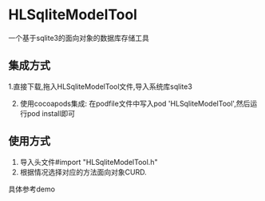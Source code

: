 # HLSqliteModelTool
一个基于sqlite3的面向对象的数据库存储工具

## 集成方式
1.直接下载,拖入HLSqliteModelTool文件,导入系统库sqlite3

2. 使用cocoapods集成:
在podfile文件中写入pod 'HLSqliteModelTool',然后运行pod install即可

## 使用方式
1. 导入头文件#import "HLSqliteModelTool.h"
2. 根据情况选择对应的方法面向对象CURD.


具体参考demo
